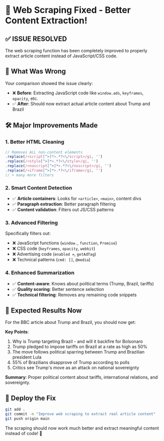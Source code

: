 # 🔧 Web Scraping Fixed - Better Content Extraction!

## ✅ **ISSUE RESOLVED**

The web scraping function has been completely improved to properly extract article content instead of JavaScript/CSS code.

## 🐛 **What Was Wrong**

Your comparison showed the issue clearly:
- ❌ **Before**: Extracting JavaScript code like `window.ads`, `keyframes`, `opacity`, etc.
- ✅ **After**: Should now extract actual article content about Trump and Brazil

## 🛠️ **Major Improvements Made**

### **1. Better HTML Cleaning**
```typescript
// Removes ALL non-content elements
.replace(/<script[^>]*>.*?<\/script>/gi, '')
.replace(/<style[^>]*>.*?<\/style>/gi, '')
.replace(/<noscript[^>]*>.*?<\/noscript>/gi, '')
.replace(/<iframe[^>]*>.*?<\/iframe>/gi, '')
// + many more filters
```

### **2. Smart Content Detection**
- ✅ **Article containers**: Looks for `<article>`, `<main>`, content divs
- ✅ **Paragraph extraction**: Better paragraph filtering
- ✅ **Content validation**: Filters out JS/CSS patterns

### **3. Advanced Filtering**
Specifically filters out:
- ❌ JavaScript functions (`window.`, `function`, `Promise`)
- ❌ CSS code (`keyframes`, `opacity`, `webkit`)
- ❌ Advertising code (`enabled =`, `getAdTag`)
- ❌ Technical patterns (`cmd: []`, `@media`)

### **4. Enhanced Summarization**
- ✅ **Content-aware**: Knows about political terms (Trump, Brazil, tariffs)
- ✅ **Quality scoring**: Better sentence selection
- ✅ **Technical filtering**: Removes any remaining code snippets

## 🎯 **Expected Results Now**

For the BBC article about Trump and Brazil, you should now get:

**Key Points**:
1. Why is Trump targeting Brazil - and will it backfire for Bolsonaro
2. Trump pledged to impose tariffs on Brazil at a rate as high as 50%
3. The move follows political sparring between Trump and Brazilian president Lula
4. 55% of Brazilians disapprove of Trump according to polls
5. Critics see Trump's move as an attack on national sovereignty

**Summary**: Proper political content about tariffs, international relations, and sovereignty.

## 🚀 **Deploy the Fix**

```bash
git add .
git commit -m "Improve web scraping to extract real article content"
git push origin main
```

The scraping should now work much better and extract meaningful content instead of code! 🎉
